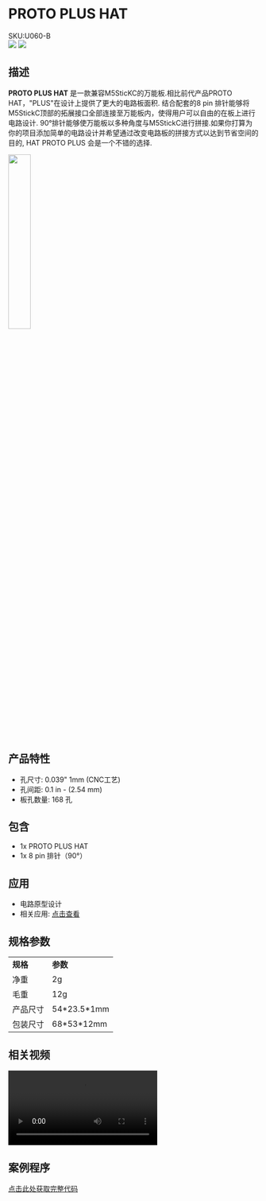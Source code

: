 # PROTO PLUS HAT

<div class="badge badge-pill badge-primary product_sku_tag">SKU:U060-B</div>

<div class="product_pic"><img src="assets\img\product_pics\hat\proto_plus_hat\hat_proto_plus_01.webp"> <img src="assets\img\product_pics\hat\proto_plus_hat\hat_proto_plus_02.webp"></div>

## 描述

**PROTO PLUS HAT** 是一款兼容M5SticKC的万能板.相比前代产品PROTO HAT，"PLUS"在设计上提供了更大的电路板面积. 结合配套的8 pin 排针能够将M5StickC顶部的拓展接口全部连接至万能板内，使得用户可以自由的在板上进行电路设计. 90°排针能够使万能板以多种角度与M5StickC进行拼接.如果你打算为你的项目添加简单的电路设计并希望通过改变电路板的拼接方式以达到节省空间的目的, HAT PROTO PLUS 会是一个不错的选择.

<img src="assets\img\product_pics\hat\proto_plus_hat\hat_proto_plus_03.webp" width="30%">

## 产品特性

- 孔尺寸: 0.039" 1mm (CNC工艺)
- 孔间距: 0.1 in - (2.54 mm)
- 板孔数量: 168 孔

## 包含

- 1x PROTO PLUS HAT
- 1x 8 pin 排针（90°）

## 应用

- 电路原型设计
- 相关应用: [点击查看](https://www.hackster.io/kiraku-labo/balance-robot-9009db)

## 规格参数

<table>
   <tr style="font-weight:bold">
      <td>规格</td>
      <td>参数</td>
   </tr>
   <tr>
      <td>净重</td>
      <td>2g</td>
   </tr>
   <tr>
      <td>毛重</td>
      <td>12g</td>
   </tr>
   <tr>
      <td>产品尺寸</td>
      <td>54*23.5*1mm</td>
   </tr>
   <tr>
      <td>包装尺寸</td>
      <td>68*53*12mm</td>
   </tr>
 </table>

## 相关视频

<video class="video_size" controls>
    <source src="https://m5stack.oss-cn-shenzhen.aliyuncs.com/video/Product_example_video/HAT/PROTO_PLUS_HAT.mp4" type="video/mp4">
</video>

## 案例程序

[点击此处获取完整代码](https://github.com/ShashaDDD/EC11Encoder)

<script>

   var purchase_link = 'https://m5stack.com/products/m5stickc-proto-plus-hat';


   anchor_search(purchase_link);
   scrollFunc();

</script>